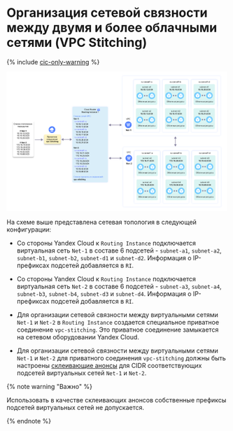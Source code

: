 # Организация сетевой связности между двумя и более облачными сетями (VPC Stitching)

{% include [cic-only-warning](../../_includes/interconnect/cic-only-warning.md) %}

![ri-topology-6](../../_assets/cloud-router/ri-topology-6.svg)

На схеме выше представлена сетевая топология в следующей конфигурации:

* Со стороны Yandex Cloud к `Routing Instance` подключается виртуальная сеть `Net-1` в составе 6 подсетей - `subnet-a1`, `subnet-a2`, `subnet-b1`, `subnet-b2`, `subnet-d1` и `subnet-d2`. Информация о IP-префиксах подсетей добавляется в `RI`.

* Со стороны Yandex Cloud к `Routing Instance` подключается виртуальная сеть `Net-2` в составе 6 подсетей - `subnet-a3`, `subnet-a4`, `subnet-b3`, `subnet-b4`, `subnet-d3` и `subnet-d4`. Информация о IP-префиксах подсетей добавляется в `RI`.

* Для организации сетевой связности между виртуальными сетями `Net-1` и `Net-2` в `Routing Instance` создается специальное приватное соединение `vpc-stitching`. Это приватное соединение замыкается на сетевом оборудовании Yandex Cloud.

* Для организации сетевой связности между виртуальными сетями `Net-1` и `Net-2` для приватного соединения `vpc-stitching` должны быть настроены [склеивающие анонсы](../concepts/vpc-stitching.md) для CIDR соответствующих подсетей виртуальных сетей `Net-1` и `Net-2`.

{% note warning "Важно" %}

Использовать в качестве склеивающих анонсов собственные префиксы подсетей виртуальных сетей не допускается.

{% endnote %}


